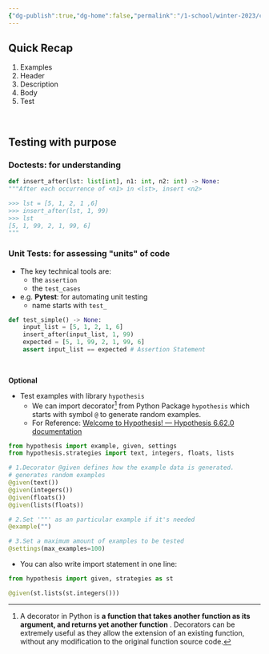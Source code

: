 ```yaml
---
{"dg-publish":true,"dg-home":false,"permalink":"/1-school/winter-2023/csc-148/lecture-notes/week-1-function-design-recipe/","dgPassFrontmatter":true}
---
```



## Quick Recap
1. Examples
2. Header
3. Description
4. Body
5. Test

&nbsp;

## Testing with purpose

### Doctests: for understanding
```python
def insert_after(lst: list[int], n1: int, n2: int) -> None:
"""After each occurrence of <n1> in <lst>, insert <n2>

>>> lst = [5, 1, 2, 1 ,6]
>>> insert_after(lst, 1, 99)
>>> lst
[5, 1, 99, 2, 1, 99, 6]
"""
```

### Unit Tests: for assessing "units" of code
- The key technical tools are:
	- the `assertion`
	- the `test_cases`
- e.g. **Pytest**: for automating unit testing
	- name starts with `test_`

```python
def test_simple() -> None:
	input_list = [5, 1, 2, 1, 6]
	insert_after(input_list, 1, 99)
	expected = [5, 1, 99, 2, 1, 99, 6]
	assert input_list == expected # Assertion Statement
```

&nbsp;

**Optional**
- Test examples with library `hypothesis` 
	- We can import decorator[^1] from Python Package `hypothesis` which starts with symbol `@` to generate random examples.
	- For Reference: [Welcome to Hypothesis! — Hypothesis 6.62.0 documentation](https://hypothesis.readthedocs.io/en/latest/)
```python
from hypothesis import example, given, settings
from hypothesis.strategies import text, integers, floats, lists

# 1.Decorator @given defines how the example data is generated.
# generates random examples
@given(text()) 
@given(integers())
@given(floats())
@given(lists(floats))

# 2.Set '""' as an particular example if it's needed
@example("") 

# 3.Set a maximum amount of examples to be tested
@settings(max_examples=100)
```

- You can also write import statement in one line:
```python
from hypothesis import given, strategies as st

@given(st.lists(st.integers()))
```




[^1]: A decorator in Python is **a function that takes another function as its argument, and returns yet another function** . Decorators can be extremely useful as they allow the extension of an existing function, without any modification to the original function source code.